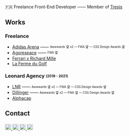 <br clear="both">

<p align="left">🇫🇷 Freelance Front-End Developer —— Member of <a href="https://github.com/Tresjs" target="_blank">Tresjs</a></p>
<p align="left"></p>


<h2 align="left">Works</h2>

<h3 align="left">Freelance</h3>

- [Adidas Arena](https://www.adidasarena.com/) —— <sub><sup>Awwwards 🏆 x2 — FWA 🏆 — CSS Design Awards 🏆</sup></sub>
- [Agorespace](https://www.agorespace.com/en-us/) —— <sub><sup>FWA 🏆</sup></sub>
- [Ferrari x Richard Mille](https://ferrari.richardmille.com/en/)
- [La Ferme du Golf](https://fermedugolf.com/)


<h3 align="left">Leonard Agency <sub><sup>(2019 - 2021)</sup></sub></h3>

- [LNR](https://www.lnr.agency/) —— <sub><sup>Awwwards 🏆 x2 — FWA 🏆 — CSS Design Awards 🏆</sup></sub>
- [Dillinger](https://dillinger.tv/) —— <sub><sup>Awwwards 🏆 x2 — FWA 🏆 — CSS Design Awards 🏆</sup></sub>
- [Alphacap](https://www.alphacap.fr/)

<h2 align="left">Contact</h2>

###

<div align="left">
  <a href="https://twitter.com/dammontastier" target="_blank">
    <img src="https://img.shields.io/static/v1?message=Twitter&logo=twitter&label=&color=1DA1F2&logoColor=white&labelColor=&style=for-the-badge" height="20" alt="twitter logo"  />
  </a>
  <a href="https://www.linkedin.com/in/damien-montastier-ab8798133/" target="_blank">
    <img src="https://img.shields.io/static/v1?message=LinkedIn&logo=linkedin&label=&color=0077B5&logoColor=white&labelColor=&style=for-the-badge" height="20" alt="linkedin logo"  />
  </a>
  <a href="mailto:montastier.damien@gmail.com" target="_blank">
    <img src="https://img.shields.io/static/v1?message=Gmail&logo=gmail&label=&color=D14836&logoColor=white&labelColor=&style=for-the-badge" height="20" alt="gmail logo"  />
  </a>
  <a href="https://codepen.io/damienmontastier" target="_blank">
    <img src="https://img.shields.io/static/v1?message=Codepen&logo=codepen&label=&color=000000&logoColor=white&labelColor=&style=for-the-badge" height="20" alt="codepen logo"  />
  </a>
</div>

###
